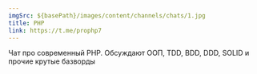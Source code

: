 ```yaml
---
imgSrc: ${basePath}/images/content/channels/chats/1.jpg
title: PHP
link: https://t.me/prophp7
---
```


Чат про современный PHP. Обсуждают ООП, TDD, BDD, DDD, SOLID и прочие крутые базворды
